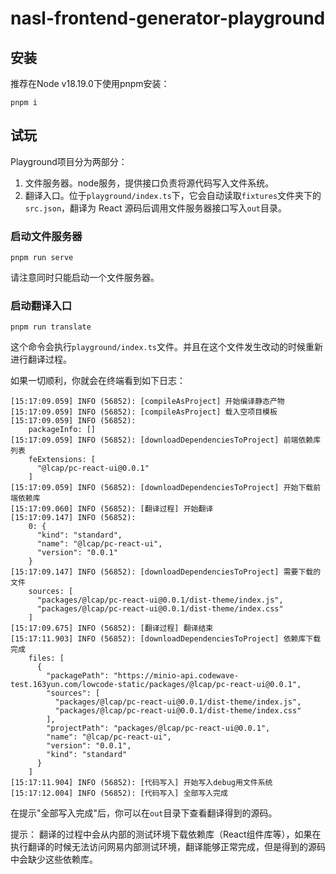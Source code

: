 # nasl-frontend-generator-playground

## 安装

推荐在Node v18.19.0下使用pnpm安装：

```
pnpm i
```

## 试玩

Playground项目分为两部分：
1. 文件服务器。node服务，提供接口负责将源代码写入文件系统。
2. 翻译入口。位于`playground/index.ts`下，它会自动读取`fixtures`文件夹下的`src.json`，翻译为 React 源码后调用文件服务器接口写入`out`目录。

### 启动文件服务器

```
pnpm run serve
```

请注意同时只能启动一个文件服务器。

### 启动翻译入口

```
pnpm run translate
```

这个命令会执行`playground/index.ts`文件。并且在这个文件发生改动的时候重新进行翻译过程。

如果一切顺利，你就会在终端看到如下日志：

```
[15:17:09.059] INFO (56852): [compileAsProject] 开始编译静态产物
[15:17:09.059] INFO (56852): [compileAsProject] 载入空项目模板
[15:17:09.059] INFO (56852):
    packageInfo: []
[15:17:09.059] INFO (56852): [downloadDependenciesToProject] 前端依赖库列表
    feExtensions: [
      "@lcap/pc-react-ui@0.0.1"
    ]
[15:17:09.059] INFO (56852): [downloadDependenciesToProject] 开始下载前端依赖库
[15:17:09.060] INFO (56852): [翻译过程] 开始翻译
[15:17:09.147] INFO (56852):
    0: {
      "kind": "standard",
      "name": "@lcap/pc-react-ui",
      "version": "0.0.1"
    }
[15:17:09.147] INFO (56852): [downloadDependenciesToProject] 需要下载的文件
    sources: [
      "packages/@lcap/pc-react-ui@0.0.1/dist-theme/index.js",
      "packages/@lcap/pc-react-ui@0.0.1/dist-theme/index.css"
    ]
[15:17:09.675] INFO (56852): [翻译过程] 翻译结束
[15:17:11.903] INFO (56852): [downloadDependenciesToProject] 依赖库下载完成
    files: [
      {
        "packagePath": "https://minio-api.codewave-test.163yun.com/lowcode-static/packages/@lcap/pc-react-ui@0.0.1",
        "sources": [
          "packages/@lcap/pc-react-ui@0.0.1/dist-theme/index.js",
          "packages/@lcap/pc-react-ui@0.0.1/dist-theme/index.css"
        ],
        "projectPath": "packages/@lcap/pc-react-ui@0.0.1",
        "name": "@lcap/pc-react-ui",
        "version": "0.0.1",
        "kind": "standard"
      }
    ]
[15:17:11.904] INFO (56852): [代码写入] 开始写入debug用文件系统
[15:17:12.004] INFO (56852): [代码写入] 全部写入完成
```

在提示"全部写入完成"后，你可以在`out`目录下查看翻译得到的源码。

提示：
翻译的过程中会从内部的测试环境下载依赖库（React组件库等），如果在执行翻译的时候无法访问网易内部测试环境，翻译能够正常完成，但是得到的源码中会缺少这些依赖库。